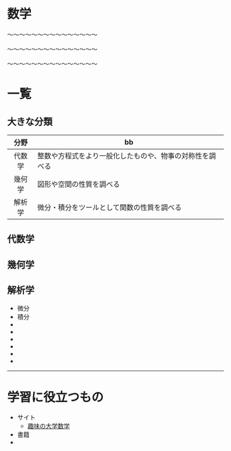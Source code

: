 # 数学

〜〜〜〜〜〜〜〜〜〜〜〜〜〜〜

〜〜〜〜〜〜〜〜〜〜〜〜〜〜〜

〜〜〜〜〜〜〜〜〜〜〜〜〜〜〜

# 一覧

## 大きな分類

|   分野  | bb                                                       |
|:------:| -------------------------------------------------------- |
| 代数学 | 整数や方程式をより一般化したものや、物事の対称性を調べる |
| 幾何学 | 図形や空間の性質を調べる                                 |
| 解析学 | 微分・積分をツールとして関数の性質を調べる               |

## 代数学



## 幾何学



## 解析学

- 微分
- 積分
- 
- 
- 
- 
- 
- 


----
# 学習に役立つもの

- サイト
	- [趣味の大学数学](https://math-fun.net/)
- 書籍
- 

